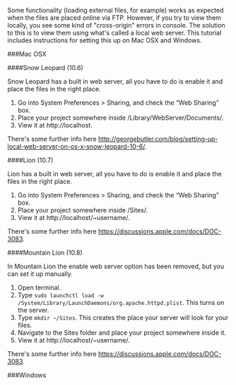 Some functionality (loading external files, for example) works as expected when the files are placed online via FTP. However, if you try to view them locally, you see some kind of "cross-origin" errors in console. The solution to this is to view them using what's called a local web server. This tutorial includes instructions for setting this up on Mac OSX and Windows.

###Mac OSX

####Snow Leopard (10.6)

Snow Leopard has a built in web server, all you have to do is enable it and place the files in the right place.

1. Go into Sys­tem Pref­er­ences > Shar­ing, and check the “Web Shar­ing” box.
2. Place your project somewhere inside /Library/WebServer/Documents/.
3. View it at http://localhost.

There's some further info here http://georgebutler.com/blog/setting-up-local-web-server-on-os-x-snow-leopard-10-6/.


####Lion (10.7)

Lion has a built in web server, all you have to do is enable it and place the files in the right place.

1. Go into Sys­tem Pref­er­ences > Shar­ing, and check the “Web Shar­ing” box.
2. Place your project somewhere inside /Sites/.
3. View it at http://localhost/~username/.

There's some further info here https://discussions.apple.com/docs/DOC-3083.


####Mountain Lion (10.8)

In Mountain Lion the enable web server option has been removed, but you can set it up manually.

1. Open terminal.
2. Type ```sudo launchctl load -w /System/Library/LaunchDaemons/org.apache.httpd.plist```. This turns on the server.
2. Type ```mkdir ~/Sites```. This creates the place your server will look for your files.
3. Navigate to the Sites folder and place your project somewhere inside it.
3. View it at http://localhost/~username/.

There's some further info here https://discussions.apple.com/docs/DOC-3083.


###Windows